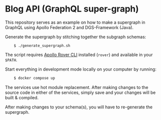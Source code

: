 # Blog API (GraphQL super-graph)

This repository serves as an example on how to make a supergraph in GraphQL using Apollo Federation 2 and DGS-Framework (Java).

Generate the supergraph by stitching together the subgraph schemas:

```
    $ ./generate_supergraph.sh
```

The script requires [Apollo Rover CLI](https://www.apollographql.com/docs/rover/) installed (`rover`) and available in your `$PATH`. 

Start everything in development mode locally on your computer by running:

```bash
    $ docker compose up
```

The services use hot module replacement. After making changes to the source code in either of the services, simply save and your changes will be built & compiled. 

After making changes to your schema(s), you will have to re-generate the supergraph.